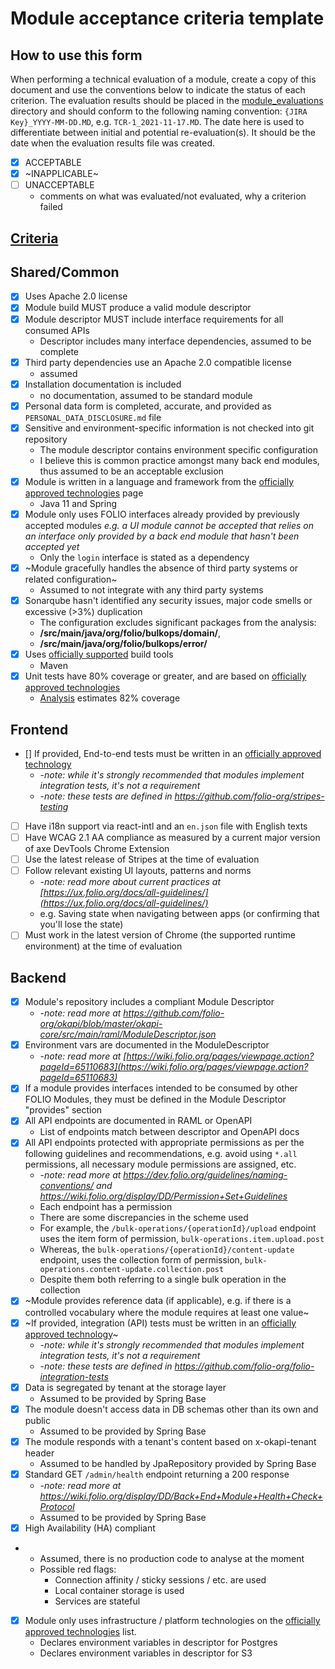 # Module acceptance criteria template

## How to use this form
When performing a technical evaluation of a module, create a copy of this document and use the conventions below to indicate the status of each criterion.  The evaluation results should be placed in the [module_evaluations](https://github.com/folio-org/tech-council/tree/master/module_evaluations) directory and should conform to the following naming convention: `{JIRA Key}_YYYY-MM-DD.MD`, e.g. `TCR-1_2021-11-17.MD`.  The date here is used to differentiate between initial and potential re-evaluation(s).  It should be the date when the evaluation results file was created.

* [x] ACCEPTABLE
* [x] ~INAPPLICABLE~
* [ ] UNACCEPTABLE
  * comments on what was evaluated/not evaluated, why a criterion failed

## [Criteria](https://github.com/folio-org/tech-council/blob/7b10294a5c1c10c7e1a7c5b9f99f04bf07630f06/MODULE_ACCEPTANCE_CRITERIA.MD)

## Shared/Common
* [x] Uses Apache 2.0 license
* [x] Module build MUST produce a valid module descriptor
* [x] Module descriptor MUST include interface requirements for all consumed APIs
  * Descriptor includes many interface dependencies, assumed to be complete 
* [x] Third party dependencies use an Apache 2.0 compatible license
    * assumed
* [x] Installation documentation is included
    * no documentation, assumed to be standard module
* [x] Personal data form is completed, accurate, and provided as `PERSONAL_DATA_DISCLOSURE.md` file
* [x] Sensitive and environment-specific information is not checked into git repository
  * The module descriptor contains environment specific configuration
  * I believe this is common practice amongst many back end modules, thus assumed to be an acceptable exclusion
* [x] Module is written in a language and framework from the [officially approved technologies](https://wiki.folio.org/display/TC/Officially+Supported+Technologies) page
  * Java 11 and Spring
* [x] Module only uses FOLIO interfaces already provided by previously accepted modules _e.g. a UI module cannot be accepted that relies on an interface only provided by a back end module that hasn't been accepted yet_
  * Only the `login` interface is stated as a dependency
* [x] ~Module gracefully handles the absence of third party systems or related configuration~
  * Assumed to not integrate with any third party systems
* [x] Sonarqube hasn't identified any security issues, major code smells or excessive (>3%) duplication
  * The configuration excludes significant packages from the analysis:
  * **/src/main/java/org/folio/bulkops/domain/**,
  * **/src/main/java/org/folio/bulkops/error/**
* [x] Uses [officially supported](https://wiki.folio.org/display/TC/Officially+Supported+Technologies) build tools
  * Maven
* [x] Unit tests have 80% coverage or greater, and are based on [officially approved technologies](https://wiki.folio.org/display/TC/Officially+Supported+Technologies)
  * [Analysis](https://github.com/folio-org/mod-bulk-operations/runs/10477334470) estimates 82% coverage

## Frontend
* [] If provided, End-to-end tests must be written in an [officially approved technology](https://wiki.folio.org/display/TC/Officially+Supported+Technologies)
  * -_note: while it's strongly recommended that modules implement integration tests, it's not a requirement_
  * -_note: these tests are defined in https://github.com/folio-org/stripes-testing_
* [ ] Have i18n support via react-intl and an `en.json` file with English texts
* [ ] Have WCAG 2.1 AA compliance as measured by a current major version of axe DevTools Chrome Extension
* [ ] Use the latest release of Stripes at the time of evaluation
* [ ] Follow relevant existing UI layouts, patterns and norms
  * -_note: read more about current practices at [https://ux.folio.org/docs/all-guidelines/](https://ux.folio.org/docs/all-guidelines/)_
  * e.g. Saving state when navigating between apps (or confirming that you'll lose the state)
* [ ] Must work in the latest version of Chrome (the supported runtime environment) at the time of evaluation

## Backend
* [x] Module's repository includes a compliant Module Descriptor
  * -_note: read more at https://github.com/folio-org/okapi/blob/master/okapi-core/src/main/raml/ModuleDescriptor.json_
* [x] Environment vars are documented in the ModuleDescriptor
  * -_note: read more at [https://wiki.folio.org/pages/viewpage.action?pageId=65110683](https://wiki.folio.org/pages/viewpage.action?pageId=65110683)_
* [x] If a module provides interfaces intended to be consumed by other FOLIO Modules, they must be defined in the Module Descriptor "provides" section
* [x] All API endpoints are documented in RAML or OpenAPI
  * List of endpoints match between descriptor and OpenAPI docs
* [x] All API endpoints protected with appropriate permissions as per the following guidelines and recommendations, e.g. avoid using `*.all` permissions, all necessary module permissions are assigned, etc.
  * -_note: read more at https://dev.folio.org/guidelines/naming-conventions/ and https://wiki.folio.org/display/DD/Permission+Set+Guidelines_
  * Each endpoint has a permission
  * There are some discrepancies in the scheme used
  * For example, the `/bulk-operations/{operationId}/upload` endpoint uses the item form of permission, `bulk-operations.item.upload.post`
  * Whereas, the `bulk-operations/{operationId}/content-update` endpoint, uses the collection form of permission, `bulk-operations.content-update.collection.post`
  * Despite them both referring to a single bulk operation in the collection
* [x] ~Module provides reference data (if applicable), e.g. if there is a controlled vocabulary where the module requires at least one value~
* [x] ~If provided, integration (API) tests must be written in an [officially approved technology](https://wiki.folio.org/display/TC/Officially+Supported+Technologies)~
  * -_note: while it's strongly recommended that modules implement integration tests, it's not a requirement_
  * -_note: these tests are defined in https://github.com/folio-org/folio-integration-tests_
* [x] Data is segregated by tenant at the storage layer
  * Assumed to be provided by Spring Base
* [x] The module doesn't access data in DB schemas other than its own and public
  * Assumed to be provided by Spring Base
* [x] The module responds with a tenant's content based on x-okapi-tenant header
  * Assumed to be handled by JpaRepository provided by Spring Base
* [x] Standard GET `/admin/health` endpoint returning a 200 response
  * -_note: read more at https://wiki.folio.org/display/DD/Back+End+Module+Health+Check+Protocol_
  * Assumed to be provided by Spring Base
* [x] High Availability (HA) compliant
* * Assumed, there is no production code to analyse at the moment
  * Possible red flags:
    * Connection affinity / sticky sessions / etc. are used
    * Local container storage is used
    * Services are stateful
* [x] Module only uses infrastructure / platform technologies on the [officially approved technologies](https://wiki.folio.org/display/TC/Officially+Supported+Technologies) list.
  * Declares environment variables in descriptor for Postgres
  * Declares environment variables in descriptor for S3

